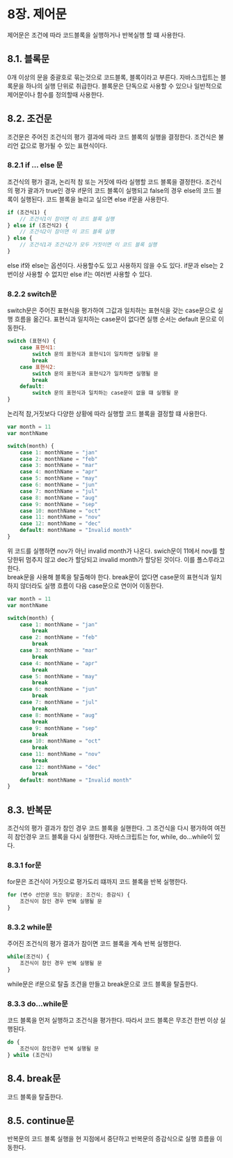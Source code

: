 # 8장. 제어문
제어문은 조건에 따라 코드블록을 실행하거나 반복실행 할 떄 사용한다. 
## 8.1. 블록문
0개 이상의 문을 중괄호로 묶는것으로 코드블록, 블록이라고 부른다. 자바스크립트는 블록문을 하나의 실행 단위로 취급한다. 블록문은 단독으로 사용할 수 있으나 일반적으로 제어문이나 함수를 정의할때 사용한다.
## 8.2. 조건문
조건문은 주어진 조건식의 평가 결과에 따라 코드 블록의 실행을 결정한다. 조건식은 불리언 값으로 평가될 수 있는 표현식이다.
### 8.2.1 if ... else 문
조건식의 평가 결과, 논리적 참 또는 거짓에 따라 실행할 코드 블록을 결정한다. 조건식의 평가 괄과가 true인 경우 if문의 코드 블록이 실행되고 false의 경우 else의 코드 블록이 실행된다. 코드 블록을 늘리고 싶으면 else if문을 사용한다.
```js
if (조건식1) {
    // 조건식1이 참이면 이 코드 블록 실행
} else if (조건식2) {
    // 조건식2이 참이면 이 코드 블록 실행
} else {
    // 조건식1과 조건식2가 모두 거짓이면 이 코드 블록 실행
}
```
else if와 else는 옵션이다. 사용할수도 있고 사용하지 않을 수도 있다. if문과 else는 2번이상 사용할 수 없지만 else if는 여러번 사용할 수 있다.
### 8.2.2 switch문
switch문은 주어진 표현식을 평가하여 그값과 일치하는 표현식을 갖는 case문으로 실행 흐름을 옮긴다. 표현식과 일치하는 case문이 없다면 실행 순서는 default 문으로 이동한다.
```js
switch (표현식) {
    case 표현식1:
        switch 문의 표현식과 표현식1이 일치하면 실향될 문
        break
    case 표현식2:
        switch 문의 표현식과 표현식2가 일치하면 실행될 문
        break
    default:
        switch 문의 표현식과 일치하는 case문이 없을 떄 실행될 문
}
```
논리적 참,거짓보다 다양한 상황에 따라 실행할 코드 블록을 결정할 떄 사용한다. 
```js
var month = 11
var monthName

switch(month) {
    case 1: monthName = "jan"
    case 2: monthName = "feb"
    case 3: monthName = "mar"
    case 4: monthName = "apr"
    case 5: monthName = "may"
    case 6: monthName = "jun"
    case 7: monthName = "jul"
    case 8: monthName = "aug"
    case 9: monthName = "sep"
    case 10: monthName = "oct"
    case 11: monthName = "nov"
    case 12: monthName = "dec"
    default: monthName = "Invalid month"
}
```
위 코드를 실행하면 nov가 아닌 invalid month가 나온다. swich문이 11에서 nov를 할당한뒤 멈추지 않고 dec가 할당되고 invalid month가 할당된 것이다. 이를 폴스루라고 한다.</br>
break문을 사용해 블록을 탈출해야 한다. break문이 없다면 case문의 표현식과 일치하지 않더라도 실행 흐름이 다음 case문으로 연이어 이동한다.
```js
var month = 11
var monthName

switch(month) {
    case 1: monthName = "jan"
        break
    case 2: monthName = "feb"
        break
    case 3: monthName = "mar"
        break
    case 4: monthName = "apr"
        break
    case 5: monthName = "may"
        break
    case 6: monthName = "jun"
        break
    case 7: monthName = "jul"
        break
    case 8: monthName = "aug"
        break
    case 9: monthName = "sep"
        break
    case 10: monthName = "oct"
        break
    case 11: monthName = "nov"
        break
    case 12: monthName = "dec"
        break
    default: monthName = "Invalid month"
}
```
## 8.3. 반복문
조건식의 평가 결과가 참인 경우 코드 블록을 실핸한다. 그 조건식을 다시 평가하여 여전히 참인경우 코드 블록을 다시 실행한다. 자바스크립트는 for, while, do...while이 있다.
### 8.3.1 for문
for문은 조건식이 거짓으로 평가도리 떄까지 코드 블록을 반복 실행한다.
```js
for (변수 선언문 또는 항당문; 조건식; 증감식) {
    조건식이 참인 경우 반복 실행될 문
}
```
### 8.3.2 while문
주어진 조건식의 평가 결과가 참이면 코드 블록을 계속 반복 실행한다. 
```js
while(조건식) {
    조건식이 참인 경우 반복 실행될 문
}
```
while문은 if문으로 탈출 조건을 만들고 break문으로 코드 블록을 탈출한다.
### 8.3.3 do...while문
코드 블록을 먼저 실행하고 조건식을 평가한다. 따라서 코드 블록은 무조건 한번 이상 실행된다.
```js
do {
    조건식이 참인경우 반복 실행될 문
} while (조건식)
```
## 8.4. break문
코드 블록을 탈출한다. 
## 8.5. continue문
반복문의 코드 블록 실행을 현 지점에서 중단하고 반복문의 증감식으로 실행 흐름을 이동한다.
